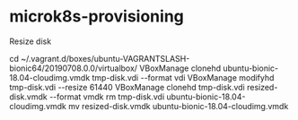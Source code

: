 # microk8s-provisioning
Resize disk

cd ~/.vagrant.d/boxes/ubuntu-VAGRANTSLASH-bionic64/20190708.0.0/virtualbox/
VBoxManage clonehd ubuntu-bionic-18.04-cloudimg.vmdk tmp-disk.vdi --format vdi
VBoxManage modifyhd tmp-disk.vdi --resize 61440
VBoxManage clonehd tmp-disk.vdi resized-disk.vmdk --format vmdk
rm tmp-disk.vdi ubuntu-bionic-18.04-cloudimg.vmdk
mv resized-disk.vmdk  ubuntu-bionic-18.04-cloudimg.vmdk
                         
